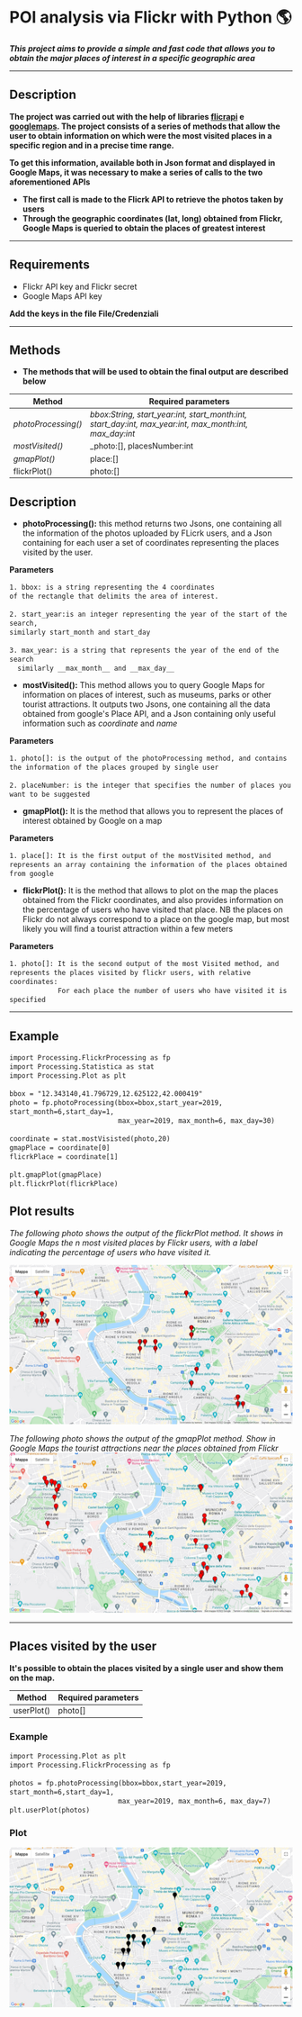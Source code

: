 
# POI analysis via Flickr with Python :earth_americas:
___This project aims to provide a simple and fast code that allows you to obtain the major places of interest in a specific geographic area___
___
## Description
__The project was carried out with the help of libraries 
[flicrapi](https://pypi.org/project/flickrapi/) e [googlemaps](https://developers.google.com/maps/documentation/places/web-service/overview).
The project consists of a series of methods that allow the user to obtain information on which were the most visited places in a specific region and in a precise time range.__

__To get this information, available both in Json format
and displayed in Google Maps, it was necessary to make a series of calls to the two aforementioned APIs__
* __The first call is made to the Flicrk API to retrieve the photos taken by users__
* __Through the geographic coordinates (lat, long) obtained from Flickr, Google Maps is queried to obtain the places
  of greatest interest__
  
___

## Requirements

* Flickr API key and Flickr secret
* Google Maps API key

__Add the keys in the file  File/Credenziali__


---

## Methods
* __The methods that will be used to obtain the final output are described below__

|__Method__|__Required parameters__|
|---|---|
|_photoProcessing()_|_bbox:String, start_year:int, start_month:int, start_day:int, max_year:int, max_month:int, max_day:int_|
|_mostVisited()_|_photo:[], placesNumber:int|
|_gmapPlot()_|place:[]|
|flickrPlot()|photo:[]|

## Description

* __photoProcessing():__ 
this method returns two Jsons, one containing all the 
  information of the photos uploaded by FLicrk users,
  and a Json containing for each user a set of coordinates
  representing the places visited by the user.
  
__Parameters__  

    1. bbox: is a string representing the 4 coordinates
    of the rectangle that delimits the area of interest.
   
    2. start_year:is an integer representing the year of the start of the search,
    similarly start_month and start_day

    3. max_year: is a string that represents the year of the end of the search
      similarly __max_month__ and __max_day__
   
* __mostVisited():__ This method allows you to query Google Maps for information on places
of interest, such as museums, parks or other tourist attractions.
  It outputs two Jsons, one containing all the data obtained from google's Place API, and a
  Json containing only useful information such as _coordinate_ and _name_

__Parameters__
  
    1. photo[]: is the output of the photoProcessing method, and contains the information of the places grouped by single user

    2. placeNumber: is the integer that specifies the number of places you want to be suggested

* __gmapPlot():__ It is the method that allows you to represent the places of interest obtained by Google on a map

__Parameters__  
        
    1. place[]: It is the first output of the mostVisited method, and represents an array containing the information of the places obtained from google

* __flickrPlot():__ 
It is the method that allows to plot on the map the places obtained from the Flickr coordinates, and also provides information
on the percentage of users who have visited that place. NB the places on Flickr do not always correspond to a place on the google map,
 but most likely you will find a tourist attraction within a few meters
  
__Parameters__  

    1. photo[]: It is the second output of the most Visited method, and represents the places visited by flickr users, with relative coordinates:
                For each place the number of users who have visited it is specified

----
## Example

```
import Processing.FlickrProcessing as fp
import Processing.Statistica as stat
import Processing.Plot as plt

bbox = "12.343140,41.796729,12.625122,42.000419"
photo = fp.photoProcessing(bbox=bbox,start_year=2019, start_month=6,start_day=1,
                           max_year=2019, max_month=6, max_day=30)
                           
coordinate = stat.mostVisisted(photo,20)
gmapPlace = coordinate[0]
flicrkPlace = coordinate[1]

plt.gmapPlot(gmapPlace)
plt.flickrPlot(flicrkPlace)
```

## Plot results 

_The following photo shows the output of the flickrPlot method.
It shows in Google Maps the n most visited places by Flickr users, 
with a label indicating the percentage of users who have visited it._

![FlickrPlot](img/FlickrPlot1.jpg)

_The following photo shows the output of the gmapPlot method.
Show in Google Maps the tourist attractions near the places obtained from Flickr_
![GmapPlot](img/GmapPlot.jpg)

---

## Places visited by the user

__It's possible to obtain the places visited by a single user and show them on the map.__

|__Method__|__Required parameters__|
|---|---|
|userPlot()|photo[]|

### Example

```
import Processing.Plot as plt
import Processing.FlickrProcessing as fp

photos = fp.photoProcessing(bbox=bbox,start_year=2019, start_month=6,start_day=1,
                           max_year=2019, max_month=6, max_day=7)
plt.userPlot(photos)
```

### Plot

![userPlot](img/UserPlot1.jpg)



